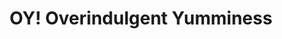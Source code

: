 ---
title: "OY! Overindulgent Yumminess"
url: /atlanta/oy-overindulgent-yumminess/
shop: Süßwaren
---